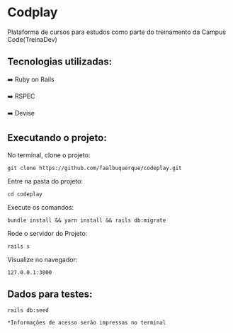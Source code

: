 # Codplay

Plataforma de cursos para estudos como parte do treinamento da Campus Code(TreinaDev)


## Tecnologias utilizadas:

➡️ Ruby on Rails

➡️ RSPEC

➡️ Devise


## Executando o projeto:

No terminal, clone o projeto:
```
git clone https://github.com/faalbuquerque/codeplay.git
```

Entre na pasta do projeto:
```
cd codeplay
```

Execute os comandos:
```
bundle install && yarn install && rails db:migrate
```

Rode o servidor do Projeto:
```
rails s
```

Visualize no navegador:
```
127.0.0.1:3000
```

## Dados para testes:

```
rails db:seed

*Informações de acesso serão impressas no terminal
```